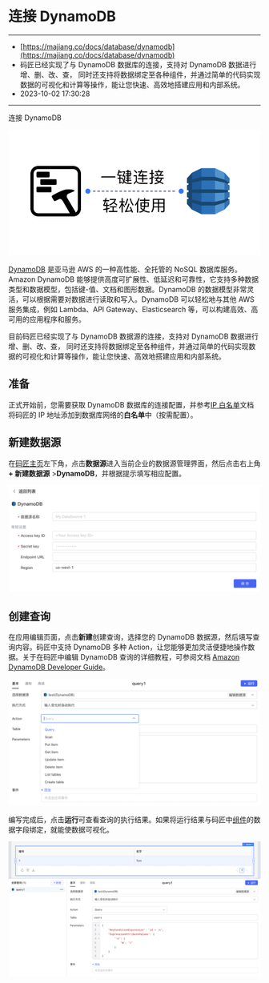 # 连接 DynamoDB

---

* [https://majiang.co/docs/database/dynamodb](https://majiang.co/docs/database/dynamodb)
* 码匠已经实现了与 DynamoDB 数据库的连接，支持对 DynamoDB 数据进行增、删、改、查， 同时还支持将数据绑定至各种组件，并通过简单的代码实现数据的可视化和计算等操作，能让您快速、高效地搭建应用和内部系统。
* 2023-10-02 17:30:28

---

连接 DynamoDB

​![](assets/1-20231002173029-nzgyxqd.png)​

[DynamoDB](https://aws.amazon.com/cn/dynamodb/) 是亚马逊 AWS 的一种高性能、全托管的 NoSQL 数据库服务。Amazon DynamoDB 能够提供高度可扩展性、低延迟和可靠性，它支持多种数据类型和数据模型，包括键-值、文档和图形数据。DynamoDB 的数据模型非常灵活，可以根据需要对数据进行读取和写入。DynamoDB 可以轻松地与其他 AWS 服务集成，例如 Lambda、API Gateway、Elasticsearch 等，可以构建高效、高可用的应用程序和服务。

目前码匠已经实现了与 DynamoDB 数据源的连接，支持对 DynamoDB 数据进行增、删、改、查， 同时还支持将数据绑定至各种组件，并通过简单的代码实现数据的可视化和计算等操作，能让您快速、高效地搭建应用和内部系统。

## 准备

正式开始前，您需要获取 DynamoDB 数据库的连接配置，并参考[IP 白名单](https://majiang.co/docs/ip-allowlist)文档将码匠的 IP 地址添加到数据库网络的**白名单**中（按需配置）。

## 新建数据源

在[码匠主页](https://cloud.majiang.co/apps)左下角，点击**数据源**进入当前企业的数据源管理界面，然后点击右上角 **+ 新建数据源** > ​**DynamoDB**​，并根据提示填写相应配置。

​![](assets/2-20231002173029-9mm0pbh.png)​

## 创建查询

在应用编辑页面，点击**新建**创建查询，选择您的 DynamoDB 数据源，然后填写查询内容。码匠中支持 DynamoDB 多种 Action，让您能够更加灵活便捷地操作数据。关于在码匠中编辑 DynamoDB 查询的详细教程，可参阅文档 [Amazon DynamoDB Developer Guide](https://docs.aws.amazon.com/amazondynamodb/latest/developerguide/Introduction.html)。

​![](assets/3-20231002173029-redcdhf.png)​

编写完成后，点击**运行**可查看查询的执行结果。如果将运行结果与码匠中[组件](https://majiang.co/docs/component-guides)的数据字段绑定，就能使数据可视化。

​![](assets/4-20231002173029-hmkfz3d.png)​
